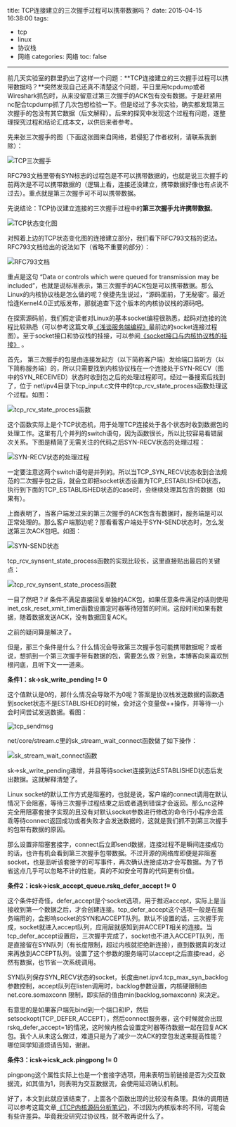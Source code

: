 title: TCP连接建立的三次握手过程可以携带数据吗？
date: 2015-04-15 16:38:00
tags:
- tcp
- linux
- 协议栈
- 网络
categories: 网络
toc: false
---

前几天实验室的群里扔出了这样一个问题：**TCP连接建立的三次握手过程可以携带数据吗？**突然发现自己还真不清楚这个问题，平日里用tcpdump或者Wireshark抓包时，从来没留意过第三次握手的ACK包有没有数据。于是赶紧用nc配合tcpdump抓了几次包想检验一下。但是经过了多次实验，确实都发现第三次握手的包没有其它数据（后文解释）。后来的探究中发现这个过程有问题，遂整理探究过程和结论汇成本文，以供后来者参考。

先来张三次握手的图（下面这张图来自网络，若侵犯了作者权利，请联系我删除）：

![TCP三次握手](/images/36/1.png)

RFC793文档里带有SYN标志的过程包是不可以携带数据的，也就是说三次握手的前两次是不可以携带数据的（逻辑上看，连接还没建立，携带数据好像也有点说不过去）。重点就是第三次握手可不可以携带数据。

先说结论：TCP协议建立连接的三次握手过程中的**第三次握手允许携带数据**。

<!-- more -->

![TCP状态变化图](/images/36/2.png)

对照着上边的TCP状态变化图的连接建立部分，我们看下RFC793文档的说法。RFC793文档给出的说法如下（省略不重要的部分）：

![RFC793文档](/images/36/3.png)

重点是这句 “Data or controls which were queued for transmission may be included”，也就是说标准表示，第三次握手的ACK包是可以携带数据。那么Linux的内核协议栈是怎么做的呢？侯捷先生说过，“源码面前，了无秘密”。最近恰逢Kernel4.0正式版发布，那就追查下这个版本的内核协议栈的源码吧。

在探索源码前，我们假定读者对Linux的基本socket编程很熟悉，起码对连接的流程比较熟悉（可以参考这篇文章[《浅谈服务端编程》](http://www.0xffffff.org/?p=1026)最前边的socket连接过程图）。至于socket接口和协议栈的挂接，可以参阅[《socket接口与内核协议栈的挂接》](http://rock3.info/blog/2013/10/28/socket%E6%8E%A5%E5%8F%A3%E4%B8%8E%E5%86%85%E6%A0%B8%E5%8D%8F%E8%AE%AE%E6%A0%88%E7%9A%84%E6%8C%82%E6%8E%A5) 。

首先， 第三次握手的包是由连接发起方（以下简称客户端）发给端口监听方（以下简称服务端）的，所以只需要找到内核协议栈在一个连接处于SYN-RECV（图中的SYN_RECEIVED）状态时收到包之后的处理过程即可。经过一番搜索后找到了，位于 net\ipv4目录下tcp_input.c文件中的tcp_rcv_state_process函数处理这个过程。如图：

![tcp_rcv_state_process函数](/images/36/4.png)

这个函数实际上是个TCP状态机，用于处理TCP连接处于各个状态时收到数据包的处理工作。这里有几个并列的switch语句，因为函数很长，所以比较容易看错层次关系。下图是精简了无需关注的代码之后SYN-RECV状态的处理过程：

![SYN-RECV状态的处理过程](/images/36/5.png)

一定要注意这两个switch语句是并列的。所以当TCP_SYN_RECV状态收到合法规范的二次握手包之后，就会立即把socket状态设置为TCP_ESTABLISHED状态，执行到下面的TCP_ESTABLISHED状态的case时，会继续处理其包含的数据（如果有）。

上面表明了，当客户端发过来的第三次握手的ACK包含有数据时，服务端是可以正常处理的。那么客户端那边呢？那看看客户端处于SYN-SEND状态时，怎么发送第三次ACK包吧。如图：

![SYN-SEND状态](/images/36/6.png)

tcp_rcv_synsent_state_process函数的实现比较长，这里直接贴出最后的关键点：

![tcp_rcv_synsent_state_process函数](/images/36/7.png)

一目了然吧？if 条件不满足直接回复单独的ACK包，如果任意条件满足的话则使用inet_csk_reset_xmit_timer函数设置定时器等待短暂的时间。这段时间如果有数据，随着数据发送ACK，没有数据回复ACK。

之前的疑问算是解决了。

但是，那三个条件是什么？什么情况会导致第三次握手包可能携带数据呢？或者说，想抓到一个第三次握手带有数据的包，需要怎么做？别急，本博客向来喜欢刨根问底，且听下文一一道来。

**条件1：sk->sk_write_pending != 0**

这个值默认是0的，那什么情况会导致不为0呢？答案是协议栈发送数据的函数遇到socket状态不是ESTABLISHED的时候，会对这个变量做++操作，并等待一小会时间尝试发送数据。看图：

![tcp_sendmsg](/images/36/8.png)

net/core/stream.c里的sk_stream_wait_connect函数做了如下操作：

![sk_stream_wait_connect函数](/images/36/9.png)

sk->sk_write_pending递增，并且等待socket连接到达ESTABLISHED状态后发出数据。这就解释清楚了。

Linux socket的默认工作方式是阻塞的，也就是说，客户端的connect调用在默认情况下会阻塞，等待三次握手过程结束之后或者遇到错误才会返回。那么nc这种完全用阻塞套接字实现的且没有对默认socket参数进行修改的命令行小程序会乖乖等待connect返回成功或者失败才会发送数据的，这就是我们抓不到第三次握手的包带有数据的原因。

那么设置非阻塞套接字，connect后立即send数据，连接过程不是瞬间连接成功的话，也许有机会看到第三次握手包带数据。不过开源的网络库即便是非阻塞socket，也是监听该套接字的可写事件，再次确认连接成功才会写数据。为了节省这点几乎可以忽略不计的性能，真的不如安全可靠的代码更有价值。

**条件2：icsk->icsk_accept_queue.rskq_defer_accept != 0**

这个条件好奇怪，defer_accept是个socket选项，用于推迟accept，实际上是当接收到第一个数据之后，才会创建连接。tcp_defer_accept这个选项一般是在服务端用的，会影响socket的SYN和ACCEPT队列。默认不设置的话，三次握手完成，socket就进入accept队列，应用层就感知到并ACCEPT相关的连接。当tcp_defer_accept设置后，三次握手完成了，socket也不进入ACCEPT队列，而是直接留在SYN队列（有长度限制，超过内核就拒绝新连接），直到数据真的发过来再放到ACCEPT队列。设置了这个参数的服务端可以accept之后直接read，必然有数据，也节省一次系统调用。

SYN队列保存SYN_RECV状态的socket，长度由net.ipv4.tcp_max_syn_backlog参数控制，accept队列在listen调用时，backlog参数设置，内核硬限制由 net.core.somaxconn 限制，即实际的值由min(backlog,somaxconn) 来决定。

有意思的是如果客户端先bind到一个端口和IP，然后setsockopt(TCP_DEFER_ACCEPT），然后connect服务器，这个时候就会出现rskq_defer_accept=1的情况，这时候内核会设置定时器等待数据一起在回复ACK包。我个人从未这么做过，难道只是为了减少一次ACK的空包发送来提高性能？哪位同学知道烦请告知，谢谢。

**条件3：icsk->icsk_ack.pingpong != 0**

pingpong这个属性实际上也是一个套接字选项，用来表明当前链接是否为交互数据流，如其值为1，则表明为交互数据流，会使用延迟确认机制。

好了，本文到此就应该结束了，上面各个函数出现的比较没有条理。具体的调用链可以参考这篇文章[《TCP内核源码分析笔记》](http://www.cnblogs.com/mosp/p/3891783.html)，不过因为内核版本的不同，可能会有些许差异。毕竟我没研究过协议栈，就不敢再说什么了。
